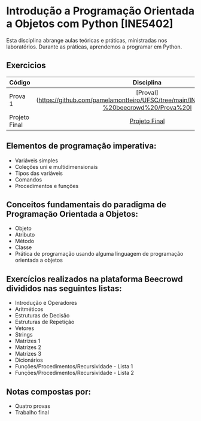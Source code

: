 # Introdução a Programação Orientada a Objetos com Python [INE5402]

Esta disciplina abrange aulas teóricas e práticas, ministradas nos laboratórios. Durante as práticas, aprendemos a programar em Python.

## Exercicios

| Código  | Disciplina                | Nota | Funciona|
| ------  | :-----------------------: | ---- | ------- |
| Prova 1    | [ProvaI](https://github.com/pamelamontteiro/UFSC/tree/main/INE5402/Iniciante%20-%20beecrowd%20/Prova%20I| Nota: 10 | Sim |
| Projeto Final   | [Projeto Final ](https://github.com/pamelamontteiro/UFSC/tree/main/INE5402/Projeto_final) | Nota: 10 | Sim |

## Elementos de programação imperativa:
- Variáveis simples
- Coleções uni e multidimensionais
- Tipos das variáveis
- Comandos
- Procedimentos e funções

## Conceitos fundamentais do paradigma de Programação Orientada a Objetos:

- Objeto
- Atributo
- Método
- Classe
- Prática de programação usando alguma linguagem de programação orientada a objetos

## Exercícios realizados na plataforma Beecrowd divididos nas seguintes listas:
- Introdução e Operadores 
- Aritméticos
- Estruturas de Decisão
- Estruturas de Repetição
- Vetores
- Strings
- Matrizes 1
- Matrizes 2
- Matrizes 3
- Dicionários
- Funções/Procedimentos/Recursividade - Lista 1
- Funções/Procedimentos/Recursividade - Lista 2


## Notas compostas por:

- Quatro provas
- Trabalho final 










